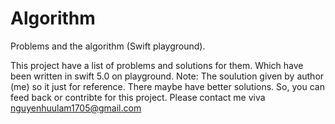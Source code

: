 # Algorithm
Problems and the algorithm (Swift playground).

This project have a list of problems and solutions for them. Which have been written in swift 5.0 on playground. 
Note: The soulution given by author (me) so it just for reference. There maybe have better solutions. So, you can feed back or contribte for this project. 
Please contact me viva nguyenhuulam1705@gmail.com
